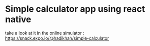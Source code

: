 # Simple calculator app using react native
take a look at it in the online simulator : https://snack.expo.io/@hadikhah/simple-calculator
